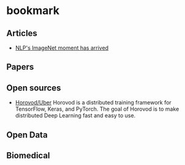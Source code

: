 # bookmark


## Articles

- [NLP's ImageNet moment has arrived](https://thegradient.pub/nlp-imagenet/)

## Papers

## Open sources

- [Horovod/Uber](https://github.com/uber/horovod) Horovod is a distributed training framework for TensorFlow, Keras, and PyTorch. The goal of Horovod is to make distributed Deep Learning fast and easy to use.

## Open Data


## Biomedical

